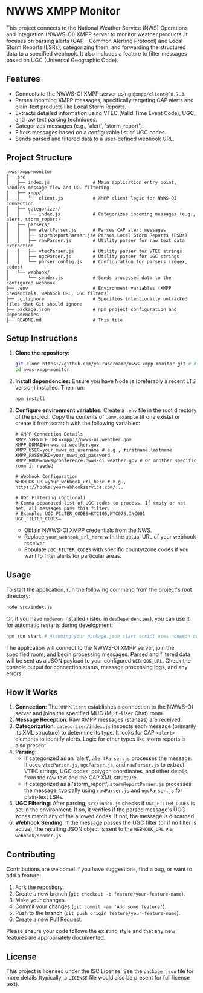 # NWWS XMPP Monitor

This project connects to the National Weather Service (NWS) Operations and Integration (NWWS-OI) XMPP server to monitor weather products. It focuses on parsing alerts (CAP - Common Alerting Protocol) and Local Storm Reports (LSRs), categorizing them, and forwarding the structured data to a specified webhook. It also includes a feature to filter messages based on UGC (Universal Geographic Code).

## Features

- Connects to the NWWS-OI XMPP server using `@xmpp/client@^0.7.3`.
- Parses incoming XMPP messages, specifically targeting CAP alerts and plain-text products like Local Storm Reports.
- Extracts detailed information using VTEC (Valid Time Event Code), UGC, and raw text parsing techniques.
- Categorizes messages (e.g., 'alert', 'storm_report').
- Filters messages based on a configurable list of UGC codes.
- Sends parsed and filtered data to a user-defined webhook URL.

## Project Structure

```
nwws-xmpp-monitor
├── src
│   ├── index.js                # Main application entry point, handles message flow and UGC filtering
│   ├── xmpp/
│   │   └── client.js           # XMPP client logic for NWWS-OI connection
│   ├── categorizer/
│   │   └── index.js            # Categorizes incoming messages (e.g., alert, storm_report)
│   ├── parsers/
│   │   ├── alertParser.js      # Parses CAP alert messages
│   │   ├── stormReportParser.js# Parses Local Storm Reports (LSRs)
│   │   ├── rawParser.js        # Utility parser for raw text data extraction
│   │   ├── vtecParser.js       # Utility parser for VTEC strings
│   │   ├── ugcParser.js        # Utility parser for UGC strings
│   │   └── parser_config.js    # Configuration for parsers (regex, codes)
│   └── webhook/
│       └── sender.js           # Sends processed data to the configured webhook
├── .env                        # Environment variables (XMPP credentials, webhook URL, UGC filters)
├── .gitignore                  # Specifies intentionally untracked files that Git should ignore
├── package.json                # npm project configuration and dependencies
├── README.md                   # This file
```

## Setup Instructions

1. **Clone the repository:**
   ```bash
   git clone https://github.com/yourusername/nwws-xmpp-monitor.git # Replace with your actual repo URL
   cd nwws-xmpp-monitor
   ```

2. **Install dependencies:**
   Ensure you have Node.js (preferably a recent LTS version) installed. Then run:
   ```bash
   npm install
   ```

3. **Configure environment variables:**
   Create a `.env` file in the root directory of the project. Copy the contents of `.env.example` (if one exists) or create it from scratch with the following variables:

   ```properties
   # XMPP Connection Details
   XMPP_SERVICE_URL=xmpp://nwws-oi.weather.gov
   XMPP_DOMAIN=nwws-oi.weather.gov
   XMPP_USER=your_nwws_oi_username # e.g., firstname.lastname
   XMPP_PASSWORD=your_nwws_oi_password
   XMPP_ROOM=nwws@conference.nwws-oi.weather.gov # Or another specific room if needed

   # Webhook Configuration
   WEBHOOK_URL=your_webhook_url_here # e.g., https://hooks.yourwebhookservice.com/...

   # UGC Filtering (Optional)
   # Comma-separated list of UGC codes to process. If empty or not set, all messages pass this filter.
   # Example: UGC_FILTER_CODES=KYC105,KYC075,INC001
   UGC_FILTER_CODES=
   ```
   - Obtain NWWS-OI XMPP credentials from the NWS.
   - Replace `your_webhook_url_here` with the actual URL of your webhook receiver.
   - Populate `UGC_FILTER_CODES` with specific county/zone codes if you want to filter alerts for particular areas.

## Usage

To start the application, run the following command from the project's root directory:

```bash
node src/index.js
```
Or, if you have `nodemon` installed (listed in `devDependencies`), you can use it for automatic restarts during development:
```bash
npm run start # Assuming your package.json start script uses nodemon or node src/index.js
```

The application will connect to the NWWS-OI XMPP server, join the specified room, and begin processing messages. Parsed and filtered data will be sent as a JSON payload to your configured `WEBHOOK_URL`. Check the console output for connection status, message processing logs, and any errors.

## How it Works

1. **Connection**: The `XMPPClient` establishes a connection to the NWWS-OI server and joins the specified MUC (Multi-User Chat) room.
2. **Message Reception**: Raw XMPP messages (stanzas) are received.
3. **Categorization**: `categorizer/index.js` inspects each message (primarily its XML structure) to determine its type. It looks for CAP `<alert>` elements to identify alerts. Logic for other types like storm reports is also present.
4. **Parsing**:
   - If categorized as an 'alert', `alertParser.js` processes the message. It uses `vtecParser.js`, `ugcParser.js`, and `rawParser.js` to extract VTEC strings, UGC codes, polygon coordinates, and other details from the raw text and the CAP XML structure.
   - If categorized as a 'storm_report', `stormReportParser.js` processes the message, typically using `rawParser.js` and `ugcParser.js` for plain-text LSRs.
5. **UGC Filtering**: After parsing, `src/index.js` checks if `UGC_FILTER_CODES` is set in the environment. If so, it verifies if the parsed message's UGC zones match any of the allowed codes. If not, the message is discarded.
6. **Webhook Sending**: If the message passes the UGC filter (or if no filter is active), the resulting JSON object is sent to the `WEBHOOK_URL` via `webhook/sender.js`.

## Contributing

Contributions are welcome! If you have suggestions, find a bug, or want to add a feature:

1. Fork the repository.
2. Create a new branch (`git checkout -b feature/your-feature-name`).
3. Make your changes.
4. Commit your changes (`git commit -am 'Add some feature'`).
5. Push to the branch (`git push origin feature/your-feature-name`).
6. Create a new Pull Request.

Please ensure your code follows the existing style and that any new features are appropriately documented.

## License

This project is licensed under the ISC License. See the `package.json` file for more details (typically, a `LICENSE` file would also be present for full license text).